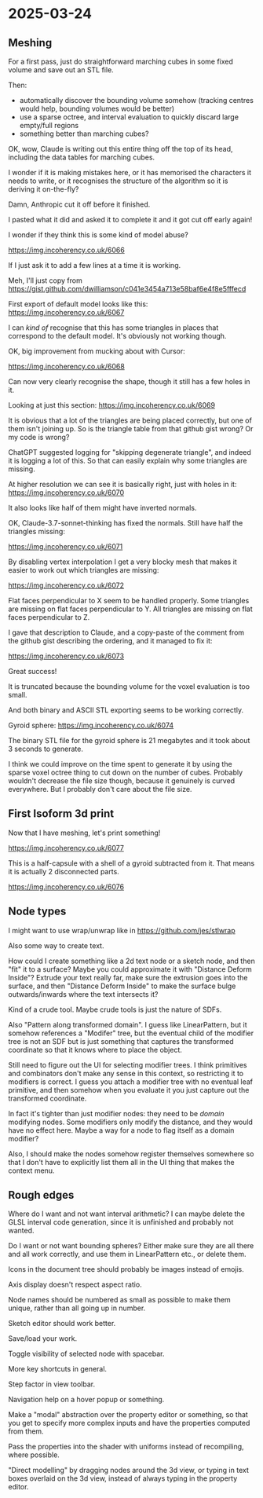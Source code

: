 # 2025-03-24

## Meshing

For a first pass, just do straightforward marching cubes in some
fixed volume and save out an STL file.

Then:

 * automatically discover the bounding volume somehow (tracking centres would help, bounding volumes would be better)
 * use a sparse octree, and interval evaluation to quickly discard large empty/full regions
 * something better than marching cubes?

OK, wow, Claude is writing out this entire thing off the top of its head,
including the data tables for marching cubes.

I wonder if it is making mistakes here, or it has memorised the characters
it needs to write, or it recognises the structure of the algorithm so it
is deriving it on-the-fly?

Damn, Anthropic cut it off before it finished.

I pasted what it did and asked it to complete it and it got cut off
early again!

I wonder if they think this is some kind of model abuse?

https://img.incoherency.co.uk/6066

If I just ask it to add a few lines at a time it is working.

Meh, I'll just copy from https://gist.github.com/dwilliamson/c041e3454a713e58baf6e4f8e5fffecd

First export of default model looks like this: https://img.incoherency.co.uk/6067

I can *kind of* recognise that this has some triangles in places that
correspond to the default model. It's obviously not working though.

OK, big improvement from mucking about with Cursor:

https://img.incoherency.co.uk/6068

Can now very clearly recognise the shape, though it still has a few
holes in it.

Looking at just this section: https://img.incoherency.co.uk/6069

It is obvious that a lot of the triangles are being placed correctly,
but one of them isn't joining up. So is the triangle table from that
github gist wrong? Or my code is wrong?

ChatGPT suggested logging for "skipping degenerate triangle", and indeed
it is logging a lot of this. So that can easily explain why some triangles
are missing.

At higher resolution we can see it is basically right, just with
holes in it: https://img.incoherency.co.uk/6070

It also looks like half of them might have inverted normals.

OK, Claude-3.7-sonnet-thinking has fixed the normals. Still have half
the triangles missing:

https://img.incoherency.co.uk/6071

By disabling vertex interpolation I get a very blocky mesh that makes
it easier to work out which triangles are missing:

https://img.incoherency.co.uk/6072

Flat faces perpendicular to X seem to be handled properly. Some
triangles are missing on flat faces perpendicular to Y. All triangles
are missing on flat faces perpendicular to Z.

I gave that description to Claude, and a copy-paste of the comment
from the github gist describing the ordering, and it managed to fix
it:

https://img.incoherency.co.uk/6073

Great success!

It is truncated because the bounding volume for the voxel evaluation is
too small.

And both binary and ASCII STL exporting seems to be working
correctly.

Gyroid sphere: https://img.incoherency.co.uk/6074

The binary STL file for the gyroid sphere is 21 megabytes and it took
about 3 seconds to generate.

I think we could improve on the time spent to generate it by using the
sparse voxel octree thing to cut down on the number of cubes. Probably
wouldn't decrease the file size though, because it genuinely is curved
everywhere. But I probably don't care about the file size.

## First Isoform 3d print

Now that I have meshing, let's print something!

https://img.incoherency.co.uk/6077

This is a half-capsule with a shell of a gyroid subtracted from it.
That means it is actually 2 disconnected parts.

https://img.incoherency.co.uk/6076

## Node types

I might want to use wrap/unwrap like in https://github.com/jes/stlwrap

Also some way to create text.

How could I create something like a 2d text node or a sketch node, and
then "fit" it to a surface? Maybe you could approximate it with
"Distance Deform Inside"? Extrude your text really far, make sure the
extrusion goes into the surface, and then "Distance Deform Inside" to
make the surface bulge outwards/inwards where the text intersects it?

Kind of a crude tool. Maybe crude tools is just the nature of SDFs.

Also "Pattern along transformed domain". I guess like LinearPattern,
but it somehow references a "Modifer" tree, but the eventual child of
the modifier tree is not an SDF but is just something that captures
the transformed coordinate so that it knows where to place the object.

Still need to figure out the UI for selecting modifier trees.
I think primitives and combinators don't make any sense in this context,
so restricting it to modifiers is correct. I guess you attach
a modifier tree with no eventual leaf primitive, and then somehow
when you evaluate it you just capture out the transformed coordinate.

In fact it's tighter than just modifier nodes: they need to be
*domain* modifying nodes. Some modifiers only modify the distance,
and they would have no effect here. Maybe a way for a node to flag
itself as a domain modifier?

Also, I should make the nodes somehow register themselves somewhere so
that I don't have to explicitly list them all in the UI thing that makes
the context menu.

## Rough edges

Where do I want and not want interval arithmetic? I can maybe delete
the GLSL interval code generation, since it is unfinished and probably
not wanted.

Do I want or not want bounding spheres? Either make sure they are all
there and all work correctly, and use them in LinearPattern etc., or
delete them.

Icons in the document tree should probably be images instead of emojis.

Axis display doesn't respect aspect ratio.

Node names should be numbered as small as possible to make them unique,
rather than all going up in number.

Sketch editor should work better.

Save/load your work.

Toggle visibility of selected node with spacebar.

More key shortcuts in general.

Step factor in view toolbar.

Navigation help on a hover popup or something.

Make a "modal" abstraction over the property editor or something, so that
you get to specify more complex inputs and have the properties computed
from them.

Pass the properties into the shader with uniforms instead of recompiling,
where possible.

"Direct modelling" by dragging nodes around the 3d view, or typing
in text boxes overlaid on the 3d view, instead of always typing in the
property editor.
